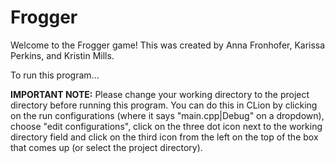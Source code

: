 # Frogger
Welcome to the Frogger game! This was created by Anna Fronhofer, Karissa Perkins, 
and  Kristin Mills.


To run this program...

**IMPORTANT NOTE:** Please change your working directory to the project directory before 
running this program. You can do this in CLion by clicking on the run configurations 
(where it says "main.cpp|Debug" on a dropdown), choose "edit configurations", click 
on the three dot icon next to the working directory field and click on the third icon 
from the left on the top of the box that comes up (or select the project directory). 

